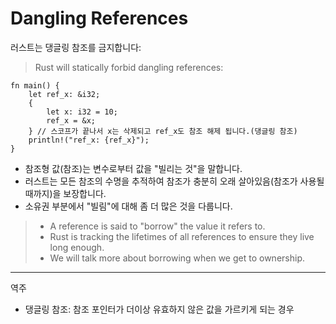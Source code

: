 # Dangling References

러스트는 댕글링 참조를 금지합니다:
> Rust will statically forbid dangling references:

```rust,editable,compile_fail
fn main() {
    let ref_x: &i32;
    {
        let x: i32 = 10;
        ref_x = &x;
    } // 스코프가 끝나서 x는 삭제되고 ref_x도 참조 해제 됩니다.(댕글링 참조)
    println!("ref_x: {ref_x}");
}
```

* 참조형 값(참조)는 변수로부터 값을 "빌리는 것"을 말합니다. 
* 러스트는 모든 참조의 수명을 추적하여 참조가 충분히 오래 살아있음(참조가 사용될때까지)을 보장합니다. 
* 소유권 부분에서 "빌림"에 대해 좀 더 많은 것을 다룹니다.
> * A reference is said to "borrow" the value it refers to.
> * Rust is tracking the lifetimes of all references to ensure they live long
>   enough.
> * We will talk more about borrowing when we get to ownership.

---
역주
- 댕글링 참조: 참조 포인터가 더이상 유효하지 않은 값을 가르키게 되는 경우
